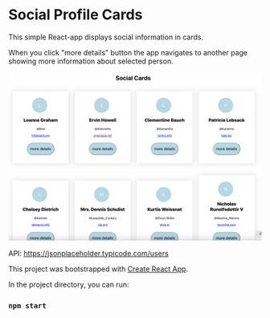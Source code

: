 # Social Profile Cards

This simple React-app displays social information in cards.

When you click "more details" button the app navigates to another page showing more information about selected person.

![This is an example](/public/Example.png)


API: https://jsonplaceholder.typicode.com/users

This project was bootstrapped with [Create React App](https://github.com/facebook/create-react-app).


In the project directory, you can run:

### `npm start`
